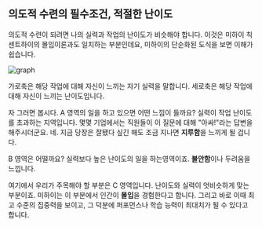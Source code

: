 ## 의도적 수련의 필수조건, 적절한 난이도
의도적 수련이 되려면 나의 실력과 작업의 난이도가 비슷해야 합니다. 이것은 미하이 칙센트하이의 몰입이론과도 일치하는 부분인데요, 미하이의 단순화된 도식을 보면 이해가 쉽습니다.

![graph](https://baek.dev/assets/images/post/2020/2020_016_049.jpg)

가로축은 해당 작업에 대해 자신이 느끼는 자기 실력을 말합니다. 세로축은 해당 작업에 대해 자신이 느끼는 난이도입니다.

자 그러면 봅시다. A 영역의 일을 하고 있으면 어떤 느낌이 들까요? 실력이 작업 난이도를 초과하는 지역입니다. 몇몇 기업에서는 직원들이 이 질문에 대해 "아싸!"라는 답변을 해주시더군요. 네. 지금 당장은 잘됐다 싶긴 해도 조금 지나면 **지루함**을 느끼게 될 겁니다.

B 영역은 어떨까요? 실력보다 높은 난이도의 일을 하는영역이죠. **불안함**이나 두려움을 느낍니다.

여기에서 우리가 주목해야 할 부분은 C 영역입니다. 난이도와 실력이 엇비슷하게 맞는 부분이죠. 미하이는 이 부분에서 인간이 **몰입**을 경험한다고 합니다. 그리고 바로 이때 최고 수준의 집중력을 보이고, 그 덕분에 퍼포먼스나 학습 능력이 최대치가 될 수 있다고 합니다. 